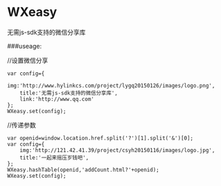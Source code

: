 # WXeasy
无需js-sdk支持的微信分享库

###useage:

//设置微信分享

	var config={
		img:'http://www.hylinkcs.com/project/lygq20150126/images/logo.png',
		title:'无需js-sdk支持的微信分享库',
		link:'http://www.qq.com'
	};
	WXeasy.set(config);

//传递参数

	var openid=window.location.href.split('?')[1].split('&')[0];
	var config={
		img:'http://121.42.41.39/project/csyh20150116/images/logo.jpg',
		title:'一起来摇压岁钱吧',
	};
	WXeasy.hashTable(openid,'addCount.html?'+openid);
    WXeasy.set(config);
